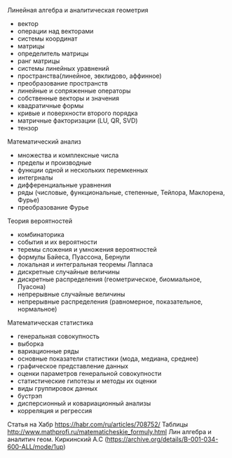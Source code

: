 Линейная алгебра и аналитическая геометрия

- вектор
- операции над векторами
- системы координат
- матрицы
- определитель матрицы
- ранг матрицы
- системы линейных уравнений
- пространства(линейное, эвклидово, аффинное)
- преобразование пространств
- линейные и сопряженные операторы
- собственные векторы и значения
- квадратичные формы
- кривые и поверхности второго порядка
- матричные факторизации (LU, QR, SVD)
- тензор

Математический анализ
- множества и комплексные числа
- пределы и производные
- функции одной и нескольких перемкенных
- интегрналы
- дифференциальные уравнения
- ряды (числовые, функциональные, степенные, Тейлора, Маклорена, Фурье)
- преобразование Фурье

Теория вероятностей 
- комбинаторика
- события и их вероятности
- теремы сложения и умножения вероятностей
- формулы Байеса, Пуассона, Бернули
- локальная и интегральная теоремы Лапласа
- дискретные случайные величины
- дискретные распределения (геометрическое, биомиальное, Пуасона)
- непрерывные случайные величины
- непрерывные распределения (равномерное, показательное, нормальное)

Математическая статистика
- генеральная совокупность
- выборка
- вариационные ряды
- основные показатели статистики (мода, медиана, среднее)
- графическое представление данных
- оценки параметров генеральной совокупности
- статистические гипотезы и методы их оценки
- виды группировок данных
- бустрэп
- дисперсионный и ковариационный анализы
- корреляция и регрессия


Статья на Хабр
https://habr.com/ru/articles/708752/
Таблицы
http://www.mathprofi.ru/matematicheskie_formuly.html
Лин алгебра и аналитич геом. Киркинский А.С
(https://archive.org/details/B-001-034-600-ALL/mode/1up)